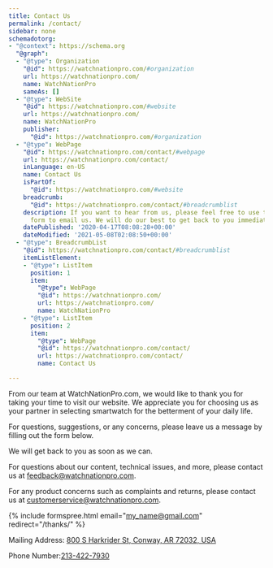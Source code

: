 ```yaml
---
title: Contact Us
permalink: /contact/
sidebar: none
schemadotorg:
- "@context": https://schema.org
  "@graph":
  - "@type": Organization
    "@id": https://watchnationpro.com/#organization
    url: https://watchnationpro.com/
    name: WatchNationPro
    sameAs: []
  - "@type": WebSite
    "@id": https://watchnationpro.com/#website
    url: https://watchnationpro.com/
    name: WatchNationPro
    publisher:
      "@id": https://watchnationpro.com/#organization
  - "@type": WebPage
    "@id": https://watchnationpro.com/contact/#webpage
    url: https://watchnationpro.com/contact/
    inLanguage: en-US
    name: Contact Us
    isPartOf:
      "@id": https://watchnationpro.com/#website
    breadcrumb:
      "@id": https://watchnationpro.com/contact/#breadcrumblist
    description: If you want to hear from us, please feel free to use this contact
      form to email us. We will do our best to get back to you immediately.
    datePublished: '2020-04-17T08:08:28+00:00'
    dateModified: '2021-05-08T02:08:50+00:00'
  - "@type": BreadcrumbList
    "@id": https://watchnationpro.com/contact/#breadcrumblist
    itemListElement:
    - "@type": ListItem
      position: 1
      item:
        "@type": WebPage
        "@id": https://watchnationpro.com/
        url: https://watchnationpro.com/
        name: WatchNationPro
    - "@type": ListItem
      position: 2
      item:
        "@type": WebPage
        "@id": https://watchnationpro.com/contact/
        url: https://watchnationpro.com/contact/
        name: Contact Us

---
```


From our team at WatchNationPro.com, we would like to thank you for taking your time to visit our website. We appreciate you​ for choosing us as your partner in selecting smartwatch for the betterment of your daily life.

For questions, suggestions, or any concerns, please leave us a message by filling out the form below.

We will get back to you as soon as we can.

For questions about our content, technical issues, and more, please contact us at feedback@watchnationpro.com.

For any product concerns such as complaints and returns, please contact us at customerservice@watchnationpro.com.

{% include formspree.html email="my_name@gmail.com" redirect="/thanks/" %}

Mailing Address: <a href="https://goo.gl/maps/TLTjWbdq6Dq1835o6">800 S Harkrider St, Conway, AR 72032, USA</a>

Phone Number:​<a href="tel:2134227930">213-422-7930</a>
